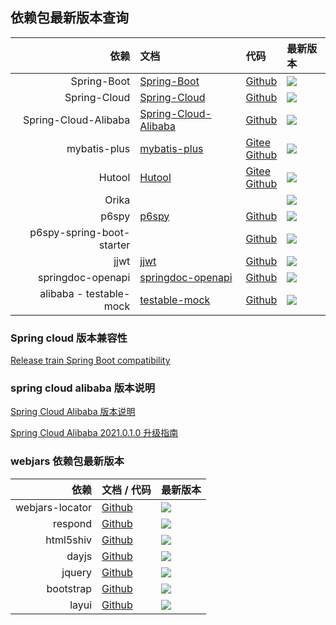 ## 依赖包最新版本查询
|                        依赖 | 文档                                                                                             | 代码                                                                                                       | 最新版本                                                                                                                                                                                                                                                |
|--------------------------:|:-----------------------------------------------------------------------------------------------|:---------------------------------------------------------------------------------------------------------|:----------------------------------------------------------------------------------------------------------------------------------------------------------------------------------------------------------------------------------------------------|
|               Spring-Boot | [Spring-Boot](https://spring.io/projects/spring-boot)                                          | [Github](https://github.com/spring-projects/spring-boot)                                                 | <a target="_blank" href="https://search.maven.org/search?q=g:%22org.springframework.boot%22%20AND%20a:%22spring-boot-dependencies%22"><img src="https://img.shields.io/maven-central/v/org.springframework.boot/spring-boot-dependencies"/></a>     |
|              Spring-Cloud | [Spring-Cloud](https://spring.io/projects/spring-cloud)                                        | [Github](https://github.com/spring-projects/spring-cloud)                                                | <a target="_blank" href="https://search.maven.org/search?q=g:%22org.springframework.cloud%22%20AND%20a:%22spring-cloud-dependencies%22"><img src="https://img.shields.io/maven-central/v/org.springframework.cloud/spring-cloud-dependencies"/></a> |
|      Spring-Cloud-Alibaba | [Spring-Cloud-Alibaba](https://spring.io/projects/spring-cloud-alibaba#learn)                  | [Github](https://github.com/alibaba/spring-cloud-alibaba)                                                | <a target="_blank" href="https://search.maven.org/search?q=g:%22com.alibaba.cloud%22%20AND%20a:%22spring-cloud-alibaba-dependencies%22"><img src="https://img.shields.io/maven-central/v/com.alibaba.cloud/spring-cloud-alibaba-dependencies"/></a> |
|              mybatis-plus | [mybatis-plus](https://baomidou.com/)                                                          | [Gitee](https://gitee.com/baomidou/mybatis-plus) <br> [Github](https://github.com/baomidou/mybatis-plus) | <a target="_blank" href="https://search.maven.org/search?q=g:%22com.baomidou%22%20AND%20a:%22mybatis-plus-boot-starter%22"><img src="https://img.shields.io/maven-central/v/com.baomidou/mybatis-plus-boot-starter"/></a>                           |					
|                    Hutool | [Hutool](https://hutool.cn/)                                                                   | [Gitee](https://gitee.com/dromara/hutool/) <br> [Github](https://github.com/dromara/hutool/)             | <a target="_blank" href="https://search.maven.org/search?q=g:%22cn.hutool%22%20AND%20a:%22hutool-all%22"><img src="https://img.shields.io/maven-central/v/cn.hutool/hutool-all"/></a>                                                               |
|                     Orika |                                                                                                |                                                                                                          | <a target="_blank" href="https://search.maven.org/search?q=g:%22ma.glasnost.orika%22%20AND%20a:%22orika-core%22"><img src="https://img.shields.io/maven-central/v/ma.glasnost.orika/orika-core"/></a>                                               |
|                     p6spy | [p6spy](https://p6spy.readthedocs.io/en/latest/integration.html#spring-boot-autoconfiguration) | [Github](https://github.com/p6spy/p6spy)                                                                 | <a target="_blank" href="https://search.maven.org/search?q=g:%22p6spy%22%20AND%20a:%22p6spy%22"><img src="https://img.shields.io/maven-central/v/p6spy/p6spy"/></a>                                                                                 |
| p6spy-spring-boot-starter |                                                                                                | [Github](https://github.com/gavlyukovskiy/spring-boot-data-source-decorator)                             | <a target="_blank" href="https://search.maven.org/search?q=g:%22com.github.gavlyukovskiy%22%20AND%20a:%22p6spy-spring-boot-starter%22"><img src="https://img.shields.io/maven-central/v/com.github.gavlyukovskiy/p6spy-spring-boot-starter"/></a>   |
|                      jjwt | [jjwt](https://github.com/jwtk/jjwt)                                                           | [Github](https://github.com/jwtk/jjwt)                                                                   | <a target="_blank" href="https://search.maven.org/search?q=g:%22io.jsonwebtoken%22%20AND%20a:%22jjwt%22"><img src="https://img.shields.io/maven-central/v/io.jsonwebtoken/jjwt"/></a>                                                               |
|         springdoc-openapi | [springdoc-openapi](https://springdoc.org/)                                                    | [Github](https://github.com/springdoc/springdoc-openapi)                                                 | <a target="_blank" href="https://search.maven.org/search?q=g:%22org.springdoc%22%20AND%20a:%22springdoc-openapi-ui%22"><img src="https://img.shields.io/maven-central/v/org.springdoc/springdoc-openapi-ui"/></a>                                   |
|   alibaba - testable-mock | [testable-mock](https://alibaba.github.io/testable-mock/#/)                                    | [Github](https://github.com/alibaba/testable-mock)                                                       | <a target="_blank" href="https://search.maven.org/search?q=g:%22com.alibaba.testable%22%20AND%20a:%22testable-all%22"><img src="https://img.shields.io/maven-central/v/com.alibaba.testable/testable-all"/></a>                                     |

### Spring cloud 版本兼容性
[Release train Spring Boot compatibility](https://spring.io/projects/spring-cloud#overview)

### spring cloud alibaba 版本说明
[Spring Cloud Alibaba 版本说明](https://github.com/alibaba/spring-cloud-alibaba/wiki/%E7%89%88%E6%9C%AC%E8%AF%B4%E6%98%8E)

[Spring Cloud Alibaba 2021.0.1.0 升级指南](https://github.com/alibaba/spring-cloud-alibaba/blob/2021.x/spring-cloud-alibaba-docs/src/main/asciidoc-zh/sca-upgrade-guide.adoc)


### webjars 依赖包最新版本
|              依赖 | 文档 / 代码                                              | 最新版本                                                                                                                                                                                                |
|----------------:|:-----------------------------------------------------|:----------------------------------------------------------------------------------------------------------------------------------------------------------------------------------------------------|
| webjars-locator | [Github](https://github.com/webjars/webjars-locator) | <a target="_blank" href="https://search.maven.org/search?q=g:%22org.webjars%22%20AND%20a:%22webjars-locator%22"><img src="https://img.shields.io/maven-central/v/org.webjars/webjars-locator"/></a> |
|         respond | [Github](https://github.com/scottjehl/Respond)       | <a target="_blank" href="https://search.maven.org/search?q=g:%22org.webjars%22%20AND%20a:%22respond%22"><img src="https://img.shields.io/maven-central/v/org.webjars/respond"/></a>                 |
|       html5shiv | [Github](https://github.com/aFarkas/html5shiv)       | <a target="_blank" href="https://search.maven.org/search?q=g:%22org.webjars%22%20AND%20a:%22html5shiv%22"><img src="https://img.shields.io/maven-central/v/org.webjars/html5shiv"/></a>             |
|           dayjs | [Github](https://github.com/iamkun/dayjs)            | <a target="_blank" href="https://search.maven.org/search?q=g:%22org.webjars.npm%22%20AND%20a:%22dayjs%22"><img src="https://img.shields.io/maven-central/v/org.webjars.npm/dayjs"/></a>             |
|          jquery | [Github](https://github.com/jquery/jquery)           | <a target="_blank" href="https://search.maven.org/search?q=g:%22org.webjars.npm%22%20AND%20a:%22jquery%22"><img src="https://img.shields.io/maven-central/v/org.webjars.npm/jquery"/></a>           |
|       bootstrap | [Github](https://github.com/twbs/bootstrap)          | <a target="_blank" href="https://search.maven.org/search?q=g:%22org.webjars.npm%22%20AND%20a:%22bootstrap%22"><img src="https://img.shields.io/maven-central/v/org.webjars.npm/bootstrap"/></a>     |
|           layui | [Github](https://github.com/sentsin/layui)           | <a target="_blank" href="https://search.maven.org/search?q=g:%22org.webjars.npm%22%20AND%20a:%22layui%22"><img src="https://img.shields.io/maven-central/v/org.webjars.npm/layui"/></a>             |

